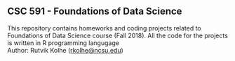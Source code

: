 ## CSC 591 - Foundations of Data Science

This repository contains homeworks and coding projects related to Foundations of Data Science course (Fall 2018). All the code for the projects is written in R programming langugage
<br/>Author: Rutvik Kolhe (rkolhe@ncsu.edu)
